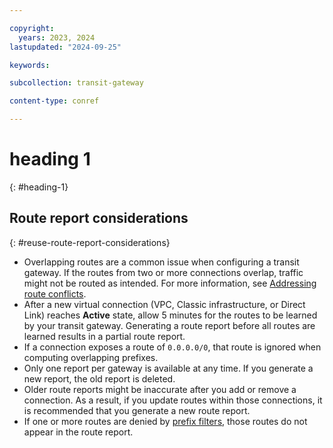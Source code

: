 ```yaml
---

copyright:
  years: 2023, 2024
lastupdated: "2024-09-25"

keywords:

subcollection: transit-gateway

content-type: conref

---
```


# heading 1
{: #heading-1}

## Route report considerations
{: #reuse-route-report-considerations}

* Overlapping routes are a common issue when configuring a transit gateway. If the routes from two or more connections overlap, traffic might not be routed as intended. For more information, see [Addressing route conflicts](/docs/transit-gateway?topic=transit-gateway-route-reports&interface=ui#route-conflicts).
* After a new virtual connection (VPC, Classic infrastructure, or Direct Link) reaches **Active** state, allow 5 minutes for the routes to be learned by your transit gateway. Generating a route report before all routes are learned results in a partial route report.
* If a connection exposes a route of `0.0.0.0/0`, that route is ignored when computing overlapping prefixes.
* Only one report per gateway is available at any time. If you generate a new report, the old report is deleted.
* Older route reports might be inaccurate after you add or remove a connection. As a result, if you update routes within those connections, it is recommended that you generate a new route report.
* If one or more routes are denied by [prefix filters](/docs/transit-gateway?topic=transit-gateway-adding-prefix-filters), those routes do not appear in the route report.
